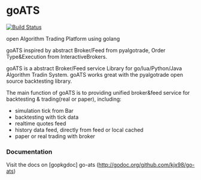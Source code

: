 # goATS
[![Build Status](https://api.travis-ci.org/kjx98/go-ats.svg?branch=master)](
https://api.travis-ci.org/kjx98/go-ats)

open Algorithm Trading Platform using golang

goATS inspired by abstract Broker/Feed from pyalgotrade, Order Type&Execution from InteractiveBrokers.

goATS is a abstract Broker/Feed service Library for go/lua/Python/Java Algorithm Tradin System. goATS works great with the pyalgotrade open source backtesting library.

The main function of goATS is to providing unified broker&feed service for backtesting & trading(real or paper), including:

-  simulation tick from Bar
-  backtesting with tick data
-  realtime quotes feed
-  history data feed, directly from feed or local cached
-  paper or real trading with broker

### Documentation

Visit the docs on [gopkgdoc] go-ats (http://godoc.org/github.com/kjx98/go-ats)
